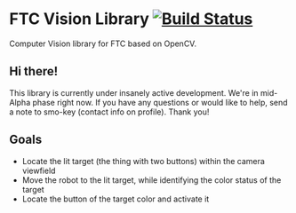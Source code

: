 # FTC Vision Library [![Build Status](https://travis-ci.org/lasarobotics/FTCVision.svg?branch=feature-java)](https://travis-ci.org/lasarobotics/FTCVision)
Computer Vision library for FTC based on OpenCV.

## Hi there!
This library is currently under insanely active development. We're in mid-Alpha phase right now. If you have any questions or would like to help,
send a note to smo-key (contact info on profile). Thank you!

## Goals

- Locate the lit target (the thing with two buttons) within the camera viewfield
- Move the robot to the lit target, while identifying the color status of the target
- Locate the button of the target color and activate it
